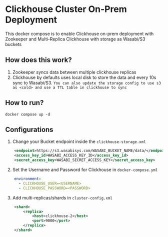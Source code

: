 # Clickhouse Cluster On-Prem Deployment

This docker compose is to enable Clickhouse on-prem deployment with Zookeeper and Multi-Replica Clickhouse with storage as Wasabi/S3 buckets

## How does this work?

1. Zookeeper syncs data between multiple clickhouse replicas
2. Clickhouse by defaults uses local disk to store the data and every 10s sync to Wasabi/S3. `You can also update the storage config to use s3 as <cold> and use a TTL table in clickhouse to sync`

## How to run?
`docker compose up -d`

## Configurations
1. Change your Bucket endpoint inside the `clickhouse-storage.xml`
```xml
    <endpoint>https://s3.wasabisys.com/WASABI_BUCKET_NAME/data/</endpoint>
    <access_key_id>WASABI_ACCESS_KEY_ID</access_key_id>
    <secret_access_key>WASABI_SECRET_ACCESS_KEY</secret_access_key>
```
2. Set the Username and Password for Clickhouse in `docker-compose.yml`
```yaml
    environment:
      - CLICKHOUSE_USER=<USERNAME>
      - CLICKHOUSE_PASSWORD=<PASSWORD>
```
3. Add multi-replicas/shards in `cluster-config.xml`
```xml
    <shard>
        <replica>
            <host>clickhouse-2</host>
            <port>9000</port>
        </replica>
    </shard>
```

